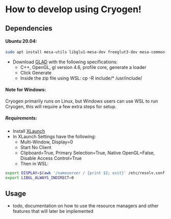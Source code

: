 # How to develop using Cryogen!

## Dependencies
#### Ubuntu 20.04:
```bash
sudo apt install mesa-utils libglu1-mesa-dev freeglut3-dev mesa-common-dev libglfw3 libglfw3-dev make 
```
- Download [GLAD](https://glad.dav1d.de/) with the following specifications:  
    - C++, OpenGL, gl version 4.6, profile core, generate a loader
    - Click Generate
    - Inside the zip file using WSL: cp -R include/* /usr/include/
#### Note for Windows:  
Cryogen primarily runs on Linux, but Windows users can use WSL to run Cryogen, this will require a few extra steps for setup.  
##### Requirements:  
- Install [XLaunch](https://sourceforge.net/projects/vcxsrv/)  
- In XLaunch Settings have the following:  
    - Multi-Window, Display=0  
    - Start No Client  
    - Clipboard=True, Primary Selection=True, Native OpenGL=False, Disable Access Control=True  
    - Then in WSL: 
```bash
export DISPLAY=$(awk '/nameserver / {print $2; exit}' /etc/resolv.conf 2>/dev/null):0
export LIBGL_ALWAYS_INDIRECT=0
```

## Usage
- todo, documentation on how to use the resource managers and other features that will later be implemented